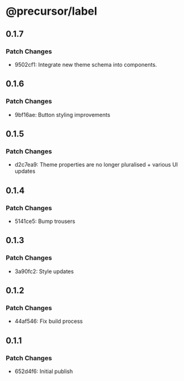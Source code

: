 # @precursor/label

## 0.1.7

### Patch Changes

-   9502cf1: Integrate new theme schema into components.

## 0.1.6

### Patch Changes

-   9bf16ae: Button styling improvements

## 0.1.5

### Patch Changes

-   d2c7ea9: Theme properties are no longer pluralised + various UI updates

## 0.1.4

### Patch Changes

-   5141ce5: Bump trousers

## 0.1.3

### Patch Changes

-   3a90fc2: Style updates

## 0.1.2

### Patch Changes

-   44af546: Fix build process

## 0.1.1

### Patch Changes

-   652d4f6: Initial publish
